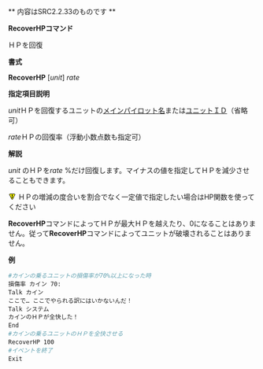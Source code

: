 ** 内容はSRC2.2.33のものです **

**RecoverHPコマンド**

ＨＰを回復

**書式**

**RecoverHP** [*unit*] *rate*

**指定項目説明**

*unit*ＨＰを回復するユニットの[メインパイロット名](メインパイロット名.md)または[ユニットＩＤ](ユニットＩＤ.md)（省略可）

*rate*ＨＰの回復率（浮動小数点数も指定可）

**解説**

*unit* のＨＰを*rate* %だけ回復します。マイナスの値を指定してＨＰを減少させることもできます。

![](../images/bm0.gif) ＨＰの増減の度合いを割合でなく一定値で指定したい場合はHP関数を使ってください

**RecoverHP**コマンドによってＨＰが最大ＨＰを越えたり、0になることはありません。従って**RecoverHP**コマンドによってユニットが破壊されることはありません。

**例**
```sh
#カインの乗るユニットの損傷率が70%以上になった時
損傷率 カイン 70:
Talk カイン
ここで… ここでやられる訳にはいかないんだ！
Talk システム
カインのＨＰが全快した！
End
#カインの乗るユニットのＨＰを全快させる
RecoverHP 100
#イベントを終了
Exit
```

